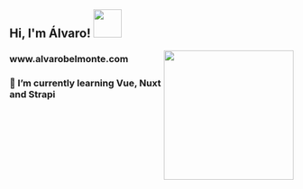 <h2> Hi, I'm Álvaro! <img src="https://media.giphy.com/media/K08z0ek0YyTmw/giphy.gif" width="50"></h2>
<img align='right' src="https://media.giphy.com/media/l41lL7byr2fvtxVHa/giphy.gif" width="230">

<h3> www.alvarobelmonte.com</h3>
<h3>🌱 I’m currently learning Vue, Nuxt and Strapi</h3>





<!--
**alvarobelmonte/alvarobelmonte** is a ✨ _special_ ✨ repository because its `README.md` (this file) appears on your GitHub profile.

### Hi there 👋
- My website => www.alvarobelmonte.com
- 🌱 I’m currently learning Vue, Nuxt, Tailwind and Strapi

Here are some ideas to get you started:

- 🔭 I’m currently working on ...
- 🌱 I’m currently learning ...
- 👯 I’m looking to collaborate on ...
- 🤔 I’m looking for help with ...
- 💬 Ask me about ...
- 📫 How to reach me: ...
- 😄 Pronouns: ...
- ⚡ Fun fact: ...
-->
